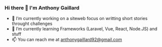 ### Hi there 👋 I'm Anthony Gaillard

- 🔭 I’m currently working on a siteweb focus on writting short stories throught challenges
- 🌱 I’m currently learning Frameworks (Laravel, Vue, React, Node.JS) and stuff
- 📫 You can reach me at anthonygaillard92@gmail.com

<!--
**AnthonyGaillard/AnthonyGaillard** is a ✨ _special_ ✨ repository because its `README.md` (this file) appears on your GitHub profile.

Here are some ideas to get you started:

- 🔭 I’m currently working on ...
- 🌱 I’m currently learning ...
- 👯 I’m looking to collaborate on ...
- 🤔 I’m looking for help with ...
- 💬 Ask me about ...
- 📫 How to reach me: ...
- 😄 Pronouns: ...
- ⚡ Fun fact: ...
-->
